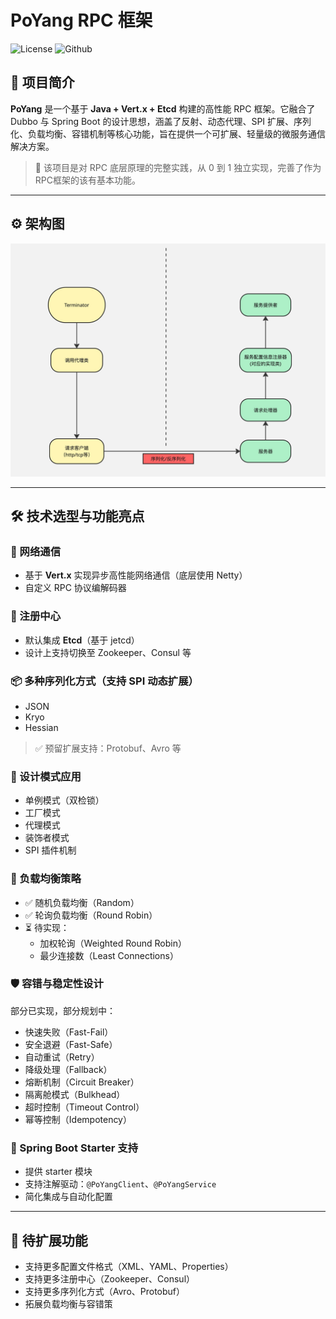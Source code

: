 # PoYang RPC 框架

![License](https://img.shields.io/github/license/alibaba/dubbo.svg)
![Github](https://img.shields.io/badge/Github-181717?style=plastic&logo=github&logoColor=white)

## 📌 项目简介

**PoYang** 是一个基于 **Java + Vert.x + Etcd** 构建的高性能 RPC 框架。它融合了 Dubbo 与 Spring Boot 的设计思想，涵盖了反射、动态代理、SPI 扩展、序列化、负载均衡、容错机制等核心功能，旨在提供一个可扩展、轻量级的微服务通信解决方案。

> 🧠 该项目是对 RPC 底层原理的完整实践，从 0 到 1 独立实现，完善了作为RPC框架的该有基本功能。

---

## ⚙️ 架构图

![架构图](./docs/tutorial.jpg)

---

## 🛠️ 技术选型与功能亮点

### 🔌 网络通信

- 基于 **Vert.x** 实现异步高性能网络通信（底层使用 Netty）
- 自定义 RPC 协议编解码器

### 🧭 注册中心

- 默认集成 **Etcd**（基于 jetcd）
- 设计上支持切换至 Zookeeper、Consul 等

### 📦 多种序列化方式（支持 SPI 动态扩展）

- JSON
- Kryo
- Hessian
> ✅ 预留扩展支持：Protobuf、Avro 等

### 🧱 设计模式应用

- 单例模式（双检锁）
- 工厂模式
- 代理模式
- 装饰者模式
- SPI 插件机制

### 🎯 负载均衡策略

- ✅ 随机负载均衡（Random）
- ✅ 轮询负载均衡（Round Robin）
- ⏳ 待实现：
  - 加权轮询（Weighted Round Robin）
  - 最少连接数（Least Connections）

### 🛡️ 容错与稳定性设计

部分已实现，部分规划中：

- 快速失败（Fast-Fail）
- 安全退避（Fast-Safe）
- 自动重试（Retry）
- 降级处理（Fallback）
- 熔断机制（Circuit Breaker）
- 隔离舱模式（Bulkhead）
- 超时控制（Timeout Control）
- 幂等控制（Idempotency）

### 🌱 Spring Boot Starter 支持

- 提供 starter 模块
- 支持注解驱动：`@PoYangClient`、`@PoYangService`
- 简化集成与自动化配置

---

## 🔭 待扩展功能

- 支持更多配置文件格式（XML、YAML、Properties）
- 支持更多注册中心（Zookeeper、Consul）
- 支持更多序列化方式（Avro、Protobuf）
- 拓展负载均衡与容错策
